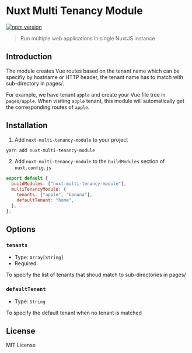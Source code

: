 # Nuxt Multi Tenancy Module

[![npm version][npm-version-src]][npm-version-href]

> Run multiple web applications in single NuxtJS instance

## Introduction

The module creates Vue routes based on the tenant name which can be specifiy by hostname or HTTP header, the tenant name has to match with sub-directory in pages/.

For example, we have tenant `apple` and create your Vue file tree in `pages/apple`. When visiting `apple` tenant, this module will automatically get the corresponding routes of `apple`.

## Installation

1. Add `nuxt-multi-tenancy-module` to your project

```bash
yarn add nuxt-multi-tenancy-module
```

2. Add `nuxt-multi-tenancy-module` to the `buildModules` section of `nuxt.config.js`

```js
export default {
  buildModules: ["nuxt-multi-tenancy-module"],
  multiTenancyModule: {
    tenants: ["apple", "banana"],
    defaultTenant: "home",
  },
};
```

## Options

### `tenants`

- Type: `Array[String]`
- Required

To specify the list of tenants that shoud match to sub-directories in pages/

### `defaultTenant`

- Type: `String`

To specify the default tenant when no tenant is matched

## License

MIT License

<!-- Badges -->

[npm-version-src]: https://img.shields.io/npm/v/nuxt-multi-tenancy-module/latest.svg
[npm-version-href]: https://npmjs.com/package/nuxt-multi-tenancy-module
